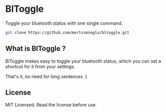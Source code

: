 # BlToggle

Toggle your bluetooth status with one single command.

```bash
git clone https://github.com/mertssmnoglu/bltoggle.git
```
## What is BlToggle ?

BlToggle makes easy to toggle your bluetooth status, which you can set a shortcut for it from your settings.

That's it, no need for long sentences :)

## License
MIT Licensed. Read the license before use.